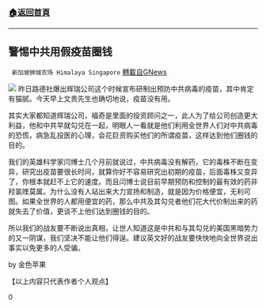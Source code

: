 ###  [:house:返回首頁](https://github.com/ourhimalayas/txt)
---

## 警惕中共用假疫苗圈钱
` 新加坡狮城农场 Himalaya Singapore` [轉載自GNews](https://gnews.org/zh-hans/549710/)

![](https://gnews-media-offload.s3.amazonaws.com/wp-content/uploads/2020/11/11235559/vaccin.jpg)
昨日路德社爆出辉瑞公司这个时候宣布研制出预防中共病毒的疫苗，其中肯定有猫腻。今天早上文贵先生也确切地说，疫苗没有用。

其实大家都知道辉瑞公司，福奇是里面的投资顾问之一，此人为了给公司创造更大利益，他和中共早就勾兑在一起，明眼人一看就是他们利用全世界人们对中共病毒的恐慌，病急乱投医的心理，会花巨资购买他们的所谓疫苗，这样达到他们圈钱的目的。

我们的英雄科学家闫博士几个月前就说过，中共病毒没有解药，它的毒株不断在变异，研究出疫苗要很长时间，就算你好不容易研究出初期的疫苗，后面毒株又变异了，你根本就赶不上它的速度。而且闫博士说目前早期预防和控制的最有效的药非羟氯喹莫属。为什么没有人站出来大力宣扬和制造，就是因为价格便宜，无利可图。如果全世界的人都用便宜的药，那么中共及其勾兑者他们花大代价制出来的药就失去了价值，更谈不上他们达到圈钱的目的。

所以我们的战友要不断说出真相，让世人知道这是中共和与其勾兑的美国黑暗势力的又一阴谋，我们坚决不能让他们得逞。建议英文好的战友要快快地向全世界说出事实以免更多的人受骗。

by 金色苹果

【以上内容只代表作者个人观点】

0
